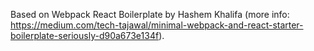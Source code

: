 Based on Webpack React Boilerplate by Hashem Khalifa (more info: https://medium.com/tech-tajawal/minimal-webpack-and-react-starter-boilerplate-seriously-d90a673e134f).
